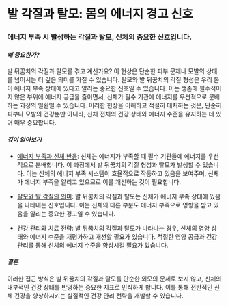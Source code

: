 # 발 각질과 탈모: 몸의 에너지 경고 신호

### 에너지 부족 시 발생하는 각질과 탈모, 신체의 중요한 신호입니다. 
#### ***왜 중요한가?***  
 발 뒤꿈치의 각질과 탈모를 겪고 계신가요? 이 현상은 단순한 피부 문제나 모발의 상태를 넘어서는 더 깊은 의미를 가질 수 있습니다. 탈모와 발 뒤꿈치의 각질 형성은 우리 몸이 에너지 부족 상태에 있다고 알리는 중요한 신호일 수 있습니다. 이는 생존에 필수적이지 않은 부위에 에너지 공급을 줄이면서, 신체가 필수 기관에 에너지를 우선적으로 분배하는 과정의 일환일 수 있습니다. 이러한 현상을 이해하고 적절히 대처하는 것은, 단순히 피부나 모발의 건강뿐만 아니라, 신체 전체의 건강 상태와 에너지 수준을 유지하는 데 있어 매우 중요합니다.  

#### ***깊이 알아보기***
 - [에너지 부족과 신체 반응](/m03/m0305): 신체는 에너지가 부족할 때 필수 기관들에 에너지를 우선적으로 분배합니다. 이 과정에서 발 뒤꿈치의 각질 형성과 탈모가 발생할 수 있습니다. 이는 신체의 에너지 부족 시스템이 효율적으로 작동하고 있음을 보여주며, 신체가 에너지 부족을 알리고 있으므로 이를 개선하는 것이 필요합니다.  
  
 - [탈모와 발 각질의 의미](/m04/m0401/m040104/m04010402): 발 뒤꿈치의 각질과 탈모는 신체가 에너지 부족 상태에 있음을 나타내는 신호입니다. 이는 신체의 다른 부분도 에너지 부족으로 영향을 받고 있음을 알리는 중요한 경고일 수 있습니다.  
  
 - 건강 관리와 치료 전략: 발 뒤꿈치의 각질과 탈모가 나타나는 경우, 신체의 영양 상태와 에너지 수준을 재평가하고 개선할 필요가 있습니다. 적절한 영양 공급과 건강 관리를 통해 신체의 에너지 수준을 향상시킬 필요가 있습니다.  
  
#### ***결론***    
이러한 접근 방식은 발 뒤꿈치의 각질과 탈모를 단순한 외모의 문제로 보지 않고, 신체의 내부적인 건강 상태를 반영하는 중요한 지표로 인식하게 합니다. 이를 통해 전반적인 신체 건강을 향상하시키는 실질적인 건강 관리 전략을 개발할 수 있습니다.
<!--stackedit_data:
eyJoaXN0b3J5IjpbLTY5NzUwNzI4Niw5MTg1NzY5NzQsLTU0Nj
M1MDM5NiwtMTg0MTIzNTIyNCwtNzg5Njc1ODgsMjczOTExODAx
XX0=
-->